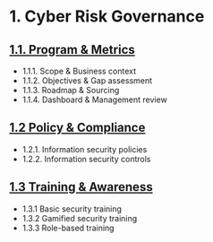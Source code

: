 # 1. Cyber Risk Governance

## [1.1. Program & Metrics](1-1-program-and-metrics.md)

* 1.1.1. Scope & Business context
* 1.1.2. Objectives & Gap assessment 
* 1.1.3. Roadmap & Sourcing
* 1.1.4. Dashboard & Management review


## [1.2 Policy & Compliance](1-2-policy-and-compliance.md)

* 1.2.1. Information security policies
* 1.2.2. Information security controls

## [1.3 Training & Awareness](1-3-training-and-awareness.md)

* 1.3.1 Basic security training
* 1.3.2 Gamified security training
* 1.3.3 Role-based training

